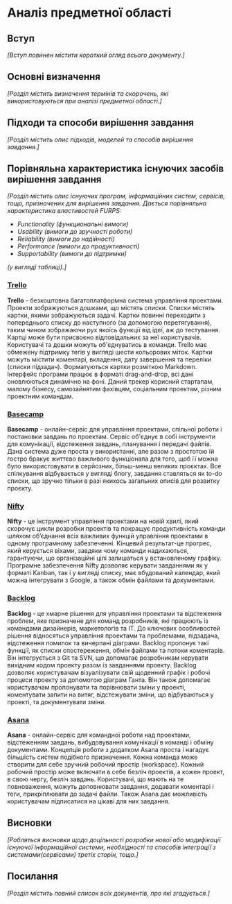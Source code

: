 # Аналіз предметної області

## Вступ

*[Вступ повинен містити короткий огляд всього документу.]*


## Основні визначення

*[Розділ містить визначення термінів та скорочень, які використовуються при аналізі предметної області.]*

## Підходи та способи вирішення завдання

*[Розділ містить опис підходів, моделей та способів вирішення завдання.]*

## Порівняльна характеристика існуючих засобів вирішення завдання

*[Розділ містить опис існуючих програм, інформаційних систем, сервісів, тощо, призначених для вирішення 
завдання. Дається порівняльна характеристика властивостей FURPS:*
- *Functionality (функциональні вимоги)*
- *Usability (вимоги до зручності роботи)*
- *Reliability (вимоги до надійності)*
- *Performance (вимоги до продуктивності)*
- *Supportability (вимоги до підтримки)*

 *(у вигляді таблиці).]*

### [Trello](https://trello.com/) ###

 **Trello** - безкоштовна багатоплатформна система управління проектами. Проекти зображуються дошками, що містять списки. Списки містять картки, якими зображуються задачі. Картки повинні переходити з попереднього списку до наступного (за допомогою перетягування), таким чином зображаючи рух якоїсь функції від ідеї, аж до тестування. Картці може бути присвоєно відповідальних за неї користувачів. Користувачі та дошки можуть об'єднуватись в команди.
Trello має обмежену підтримку тегів у вигляді шести кольорових міток. Картки можуть містити коментарі, вкладення, дату завершення та переліки (списки підзадач). Форматуються картки розміткою Markdown. Інтерфейс програми працює в форматі drag-and-drop, всі дані оновлюються динамічно на фоні.
Даний трекер корисний стартапам, малому бізнесу, самозайнятим фахівцям, соціальним проектам, різним проектним командам.

### [Basecamp](https://basecamp.com/) ###

**Basecamp** - онлайн-сервіс для управління проектами, спільної роботи і постановки завдань по проектам. Сервіс об'єднує в собі інструменти для комунікації, відстеження завдань, планування і передачі файлів. Дана система дуже проста у використанні, але разом з простотою їй гостро бракує життєво важливого функціонала для того, щоб її можна було використовувати в серйозних, більш-менш великих проєктах. Все спілкування відбувається у вигляді блогу, завдання ставляться як to-do списки, що зручно тільки в разі якихось загальних описів для розвитку проєкту.

### [Nifty](https://niftypm.com/) ###

**Nifty** - це інструмент управління проектами на новій хвилі, який скорочує цикли розробки проектів та покращує продуктивність команди шляхом об’єднання всіх важливих функцій управління проектами в одному програмному забезпеченні. Кінцевий результат-це прогрес, який керується віхами, завдяки чому команди надихаються, гарантуючи, що організаційні цілі залишаться у встановленому графіку. Програмне забезпечення Nifty дозволяє керувати завданнями як у форматі Kanban, так і у вигляді списку, має вбудований календар, який можна інтегрувати з Google, а також обмін файлами та документами.

### [Backlog](https://backlog.com/) ###

**Backlog** - це хмарне рішення для управління проектами та відстеження проблем, яке призначене для команд розробників, які працюють із командами дизайнерів, маркетологів та ІТ. До ключових особливостей рішення відносяться управління проектами та проблемами, підзадача, відстеження помилок та вичерпані діаграми.
Backlog пропонує такі функції, як списки спостереження, обмін файлами та потоки коментарів. Він інтегрується з Git та SVN, що допомагає розробникам керувати вихідним кодом проекту разом із завданнями проекту. Backlog дозволяє користувачам візуалізувати свій щоденний графік і робочі процеси проекту за допомогою діаграм Ганта. Він також допомагає користувачам пропонувати та порівнювати зміни у проекті, коментувати запити на витяг, відстежувати зміни, що відбуваються у проекті, та документувати зміни.

### [Asana](https://asana.com/) ###

**Asana** - онлайн-сервіс для командної роботи над проектами, відстеженням завдань, вибудовування комунікації в команді і обміну документами.
Концепція роботи з додатком Asana проста і нагадує більшість систем подібного призначення. Кожна команда може створити для себе зручний робочий простір (workspace). Кожний робочий простір може включати в себе безліч проектів, а кожен проект, в свою чергу, безліч завдань. Користувачі, що мають на те повноваження, можуть доповнювати завдання, додавати коментарі і теги, прикріплювати до задачі файли. Також Asana дає можливість користувачам підписатися на цікаві для них завдання.

## Висновки

*[Робляться висновки щодо доцільності розробки нової або модифікації існуючої інформаційної системи, необхідності та способів інтеграції з системами(сервісами) третіх сторін, тощо.]*

## Посилання

*[Розділ містить повний список всіх документів, про які згадується.]*
